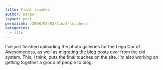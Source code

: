 ```yaml
---
title: Final touches
author: Harpo
layout: post
permalink: /2008/08/03/final-touches/
categories:
  - site
---
```

I&#8217;ve just finished uploading the photo galleries for the Lego Car of Awesomeness, as well as migrating the blog posts over from the old system. This, I think, puts the final touches on the site. I&#8217;m also working on getting together a group of people to blog.